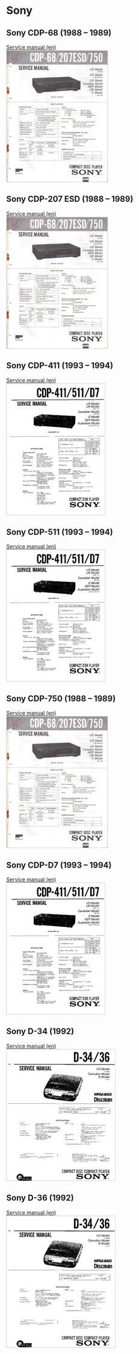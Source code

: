 # Sony

## Sony CDP-68 (1988 – 1989)

[Service manual (en)<br/>![](sony_cdp-68,cdp-207-esd,cdp-750_service-manual_en.jpg "Sony CDP-68 service manual")](sony_cdp-68,cdp-207-esd,cdp-750_service-manual_en.pdf)

## Sony CDP-207 ESD (1988 – 1989)

[Service manual (en)<br/>![](sony_cdp-68,cdp-207-esd,cdp-750_service-manual_en.jpg "Sony CDP-207 ESD service manual")](sony_cdp-68,cdp-207-esd,cdp-750_service-manual_en.pdf)

## Sony CDP-411 (1993 – 1994)

[Service manual (en)<br/>![](sony_cdp-411,cdp-511,cdp-d7_service-manual_en.jpg "Sony CDP-411 service manual")](sony_cdp-411,cdp-511,cdp-d7_service-manual_en.pdf)

## Sony CDP-511 (1993 – 1994)

[Service manual (en)<br/>![](sony_cdp-411,cdp-511,cdp-d7_service-manual_en.jpg "Sony CDP-511 service manual")](sony_cdp-411,cdp-511,cdp-d7_service-manual_en.pdf)

## Sony CDP-750 (1988 – 1989)

[Service manual (en)<br/>![](sony_cdp-68,cdp-207-esd,cdp-750_service-manual_en.jpg "Sony CDP-750 service manual")](sony_cdp-68,cdp-207-esd,cdp-750_service-manual_en.pdf)

## Sony CDP-D7 (1993 – 1994)

[Service manual (en)<br/>![](sony_cdp-411,cdp-511,cdp-d7_service-manual_en.jpg "Sony CDP-D7 service manual")](sony_cdp-411,cdp-511,cdp-d7_service-manual_en.pdf)

## Sony D-34 (1992)

[Service manual (en)<br/>![](sony_d-34,d-36_service-manual_en.jpg "Sony D-34 service manual")](sony_d-34,d-36_service-manual_en.pdf)

## Sony D-36 (1992)

[Service manual (en)<br/>![](sony_d-34,d-36_service-manual_en.jpg "Sony D-36 service manual")](sony_d-34,d-36_service-manual_en.pdf)

